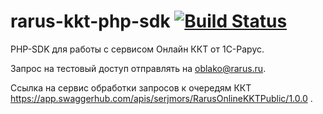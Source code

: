 # rarus-kkt-php-sdk [![Build Status](https://travis-ci.org/rarus/rarus-kkt-php-sdk.svg?branch=master)](https://travis-ci.org/rarus/rarus-kkt-php-sdk)
PHP-SDK для работы с сервисом Онлайн ККТ от 1С-Рарус.

Запрос на тестовый доступ отправлять на oblako@rarus.ru.

Ссылка на сервис обработки запросов к очередям ККТ https://app.swaggerhub.com/apis/serjmors/RarusOnlineKKTPublic/1.0.0 .
